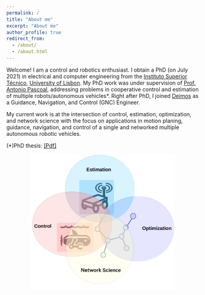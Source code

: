```yaml
---
permalink: /
title: "About me"
excerpt: "About me"
author_profile: true
redirect_from: 
  - /about/
  - /about.html
---
```

<meta name="google-site-verification" content="IDTplBCijCUnJEesk3uOXKQKJ7BboaQqEFIEmlTQ_UE" />

Welcome! I am a control and robotics enthusiast. I obtain a PhD (on July 2021) in electrical and computer engineering from the [Instituto Superior Técnico](https://tecnico.ulisboa.pt/en/), [University of Lisbon](https://www.ulisboa.pt/en). My PhD work was under supervision of [Prof. Antonio Pascoal](https://www.antoniopascoal.com/about-me), addressing problems in cooperative control and estimation of multiple robots/autonomous vehicles*. Right after PhD, I joined [Deimos](https://elecnor-deimos.com/clearspace/) as a Guidance, Navigation, and Control (GNC) Engineer.

My current work is at the intersection of control, estimation, optimization, and network science with the focus on applications in motion planing, guidance, navigation, and control of a single and networked multiple autonomous robotic vehicles.

(*)PhD thesis: [[Pdf]](/files/pdf/research/Hung_PHDThesis_full.pdf)

<img src="/images/researcharea.png" width="75%" style="display: block; margin: auto;" />

